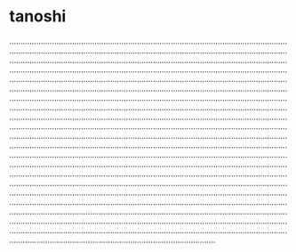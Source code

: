 # tanoshi
........................................................................................................................................................................................................................................................................................................................................................................................................................................................................................................................................................................................................................................................................................................................................................................................................................................................................................................................................................................................................................................................................................................................................................................................................................................................................................................................................................................................................................................................................................................................................................................................................................................................................................................................................................................................................................................................................................................................................................................................................................................................................................................................................................................................................................................................................................................................................................................................................................................................................................................................................................................................................................................................................................................................................................................................................
